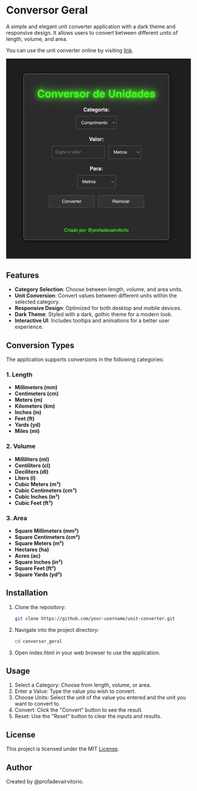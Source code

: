 # Conversor Geral

A simple and elegant unit converter application with a dark theme and responsive design. It allows users to convert between different units of length, volume, and area.

You can use the unit converter online by visiting [link](https://profadevairvitorio.github.io/conversor_geral/).

![img_1.png](img_1.png)
## Features

- **Category Selection**: Choose between length, volume, and area units.
- **Unit Conversion**: Convert values between different units within the selected category.
- **Responsive Design**: Optimized for both desktop and mobile devices.
- **Dark Theme**: Styled with a dark, gothic theme for a modern look.
- **Interactive UI**: Includes tooltips and animations for a better user experience.

## Conversion Types

The application supports conversions in the following categories:

### 1. **Length**
- **Millimeters (mm)**
- **Centimeters (cm)**
- **Meters (m)**
- **Kilometers (km)**
- **Inches (in)**
- **Feet (ft)**
- **Yards (yd)**
- **Miles (mi)**

### 2. **Volume**
- **Milliliters (ml)**
- **Centiliters (cl)**
- **Deciliters (dl)**
- **Liters (l)**
- **Cubic Meters (m³)**
- **Cubic Centimeters (cm³)**
- **Cubic Inches (in³)**
- **Cubic Feet (ft³)**

### 3. **Area**
- **Square Millimeters (mm²)**
- **Square Centimeters (cm²)**
- **Square Meters (m²)**
- **Hectares (ha)**
- **Acres (ac)**
- **Square Inches (in²)**
- **Square Feet (ft²)**
- **Square Yards (yd²)**

## Installation

1. Clone the repository:
   ```bash
   git clone https://github.com/your-username/unit-converter.git
   ```
2. Navigate into the project directory:
    ```bash
   cd conversor_geral

    ```
3. Open index.html in your web browser to use the application.

## Usage
1. Select a Category: Choose from length, volume, or area.
2. Enter a Value: Type the value you wish to convert.
3. Choose Units: Select the unit of the value you entered and the unit you want to convert to.
4. Convert: Click the "Convert" button to see the result.
5. Reset: Use the "Reset" button to clear the inputs and results.

## License
This project is licensed under the MIT [License](LICENSE).

## Author
Created by @profadevairvitorio.